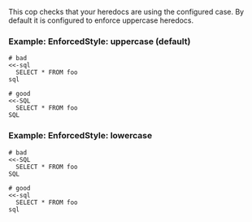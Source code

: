 This cop checks that your heredocs are using the configured case.
By default it is configured to enforce uppercase heredocs.

### Example: EnforcedStyle: uppercase (default)
    # bad
    <<-sql
      SELECT * FROM foo
    sql

    # good
    <<-SQL
      SELECT * FROM foo
    SQL

### Example: EnforcedStyle: lowercase
    # bad
    <<-SQL
      SELECT * FROM foo
    SQL

    # good
    <<-sql
      SELECT * FROM foo
    sql